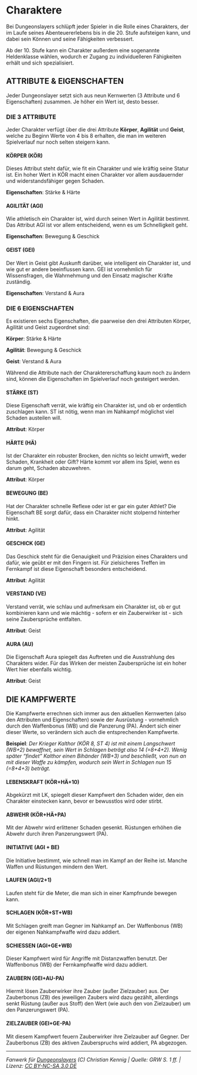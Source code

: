 # Charaktere

Bei Dungeonslayers schlüpft jeder Spieler in die Rolle eines Charakters, der im Laufe seines Abenteuererlebens bis in die 20. Stufe aufsteigen kann, und dabei sein Können und seine Fähigkeiten verbessert.

Ab der 10. Stufe kann ein Charakter außerdem eine sogenannte Heldenklasse wählen, wodurch er Zugang zu individuelleren Fähigkeiten erhält und sich spezialisiert.

## ATTRIBUTE & EIGENSCHAFTEN

Jeder Dungeonslayer setzt sich aus neun Kernwerten (3 Attribute und 6 Eigenschaften) zusammen. Je höher ein Wert ist, desto besser.

### DIE 3 ATTRIBUTE

Jeder Charakter verfügt über die drei Attribute **Körper**, **Agilität** und **Geist**, welche zu Beginn Werte von 4 bis 8 erhalten, die man im weiteren Spielverlauf nur noch selten steigern kann.

#### KÖRPER (KÖR)

Dieses Attribut steht dafür, wie fit ein Charakter und wie kräftig seine Statur ist. Ein hoher Wert in KÖR macht einen Charakter vor allem ausdauernder und widerstandsfähiger gegen Schaden.

**Eigenschaften**: Stärke & Härte

#### AGILITÄT (AGI)

Wie athletisch ein Charakter ist, wird durch seinen Wert in Agilität bestimmt. Das Attribut AGI ist vor allem entscheidend, wenn es um Schnelligkeit geht.

**Eigenschaften**: Bewegung & Geschick

#### GEIST (GEI)

Der Wert in Geist gibt Auskunft darüber, wie intelligent ein Charakter ist, und wie gut er andere beeinflussen kann. GEI ist vornehmlich für Wissensfragen, die Wahrnehmung und den Einsatz magischer Kräfte zuständig.

**Eigenschaften**: Verstand & Aura

### DIE 6 EIGENSCHAFTEN

Es existieren sechs Eigenschaften, die paarweise den drei Attributen Körper, Agilität und Geist zugeordnet sind:

**Körper**: Stärke & Härte

**Agilität**: Bewegung & Geschick

**Geist**: Verstand & Aura

Während die Attribute nach der Charaktererschaffung kaum noch zu
ändern sind, können die Eigenschaften im Spielverlauf noch gesteigert werden.

#### STÄRKE (ST)

Diese Eigenschaft verrät, wie kräftig ein Charakter ist, und ob er ordentlich zuschlagen kann. ST ist nötig, wenn man im Nahkampf möglichst viel Schaden austeilen will.

**Attribut**: Körper

#### HÄRTE (HÄ)

Ist der Charakter ein robuster Brocken, den nichts so leicht umwirft, weder Schaden, Krankheit oder Gift? Härte kommt vor allem ins Spiel, wenn es darum geht, Schaden abzuwehren.

**Attribut**: Körper

#### BEWEGUNG (BE)

Hat der Charakter schnelle Reflexe oder ist er gar ein guter Athlet? Die Eigenschaft BE sorgt dafür, dass ein Charakter nicht stolpernd hinterher hinkt.

**Attribut**: Agilität

#### GESCHICK (GE)

Das Geschick steht für die Genauigkeit und Präzision eines Charakters und dafür, wie geübt er mit den Fingern ist. Für zielsicheres Treffen im Fernkampf ist diese Eigenschaft besonders entscheidend.

**Attribut**: Agilität

#### VERSTAND (VE)

Verstand verrät, wie schlau und aufmerksam ein Charakter ist, ob er gut kombinieren kann und wie mächtig - sofern er ein Zauberwirker ist - sich seine Zaubersprüche entfalten.

**Attribut**: Geist

#### AURA (AU)

Die Eigenschaft Aura spiegelt das Auftreten und die Ausstrahlung des Charakters wider. Für das Wirken der meisten Zaubersprüche ist ein hoher Wert hier ebenfalls wichtig.

**Attribut**: Geist

## DIE KAMPFWERTE

Die Kampfwerte errechnen sich immer aus den aktuellen Kernwerten (also den Attributen und Eigenschaften) sowie der Ausrüstung - vornehmlich durch den Waffenbonus (WB) und die Panzerung (PA). Ändert sich einer dieser Werte, so verändern sich auch die entsprechenden Kampfwerte.

**Beispiel**: _Der Krieger Kalthor (KÖR 8, ST 4) ist mit einem Langschwert (WB+2) bewaffnet, sein Wert in Schlagen beträgt also 14 (=8+4+2). Wenig später “findet” Kalthor einen Bihänder (WB+3) und beschließt, von nun an mit dieser Waffe zu kämpfen, wodurch sein Wert in Schlagen nun 15 (=8+4+3) beträgt._

#### LEBENSKRAFT (KÖR+HÄ+10)

Abgekürzt mit LK, spiegelt dieser Kampfwert den Schaden wider, den ein Charakter einstecken kann, bevor er bewusstlos wird oder stirbt.

#### ABWEHR (KÖR+HÄ+PA)

Mit der Abwehr wird erlittener Schaden gesenkt. Rüstungen erhöhen die Abwehr durch ihren Panzerungswert (PA).

#### INITIATIVE (AGI + BE)

Die Initiative bestimmt, wie schnell man im Kampf an der Reihe ist. Manche Waffen und Rüstungen mindern den Wert.

#### LAUFEN (AGI/2+1)

Laufen steht für die Meter, die man sich in einer Kampfrunde bewegen kann.

#### SCHLAGEN (KÖR+ST+WB)

Mit Schlagen greift man Gegner im Nahkampf an. Der Waffenbonus (WB) der eigenen Nahkampfwaffe wird dazu addiert.

#### SCHIESSEN (AGI+GE+WB)

Dieser Kampfwert wird für Angriffe mit Distanzwaffen benutzt. Der Waffenbonus (WB) der Fernkampfwaffe wird dazu addiert.

#### ZAUBERN (GEI+AU-PA)

Hiermit lösen Zauberwirker ihre Zauber (außer Zielzauber) aus. Der Zauberbonus (ZB) des jeweiligen Zaubers wird dazu gezählt, allerdings senkt Rüstung (außer aus Stoff) den Wert (wie auch den von Zielzauber) um den Panzerungswert (PA).

#### ZIELZAUBER (GEI+GE-PA)

Mit diesem Kampfwert feuern Zauberwirker ihre Zielzauber auf Gegner. Der Zauberbonus (ZB) des aktiven Zauberspruchs wird addiert, PA abgezogen.

---

_Fanwerk für [Dungeonslayers](https://www.dungeonslayers.net/) (C) Christian Kennig | Quelle: GRW S. 1 ff. | Lizenz: [CC BY-NC-SA 3.0 DE](https://creativecommons.org/licenses/by-nc-sa/3.0/de/)_

